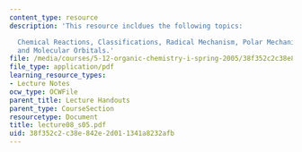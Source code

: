 ```yaml
---
content_type: resource
description: 'This resource incldues the following topics:

  Chemical Reactions, Classifications, Radical Mechanism, Polar Mechanism, and Bonding
  and Molecular Orbitals.'
file: /media/courses/5-12-organic-chemistry-i-spring-2005/38f352c2c38e842e2d011341a8232afb_lecture08_s05.pdf
file_type: application/pdf
learning_resource_types:
- Lecture Notes
ocw_type: OCWFile
parent_title: Lecture Handouts
parent_type: CourseSection
resourcetype: Document
title: lecture08_s05.pdf
uid: 38f352c2-c38e-842e-2d01-1341a8232afb
---
```

